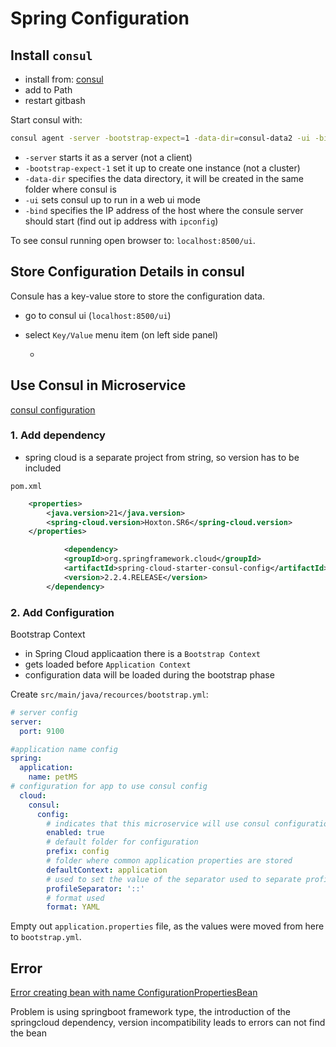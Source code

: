 
# Spring Configuration

## Install `consul`
- install from: [consul](https://developer.hashicorp.com/consul)
- add to Path
- restart gitbash

Start consul with:
```bash
consul agent -server -bootstrap-expect=1 -data-dir=consul-data2 -ui -bind=192.168.254.79
```
- `-server` starts it as a server (not a client)
- `-bootstrap-expect-1` set it up to create one instance (not a cluster)
- `-data-dir` specifies the data directory, it will be created in the same folder where consul is
- `-ui` sets consul up to run in a web ui mode
- `-bind` specifies the IP address of the host where the consule server should start (find out ip address with `ipconfig`)

To see consul running open browser to: `localhost:8500/ui`.

## Store Configuration Details in consul

Consule has a key-value store to store the configuration data.

- go to consul ui (`localhost:8500/ui`)
- select `Key/Value` menu item (on left side panel)

    -


## Use Consul in Microservice

[consul configuration](https://docs.spring.io/spring-cloud-consul/docs/current/reference/html/#spring-cloud-consul-config)

### 1. Add dependency
- spring cloud is a separate project from string, so version has to be included

`pom.xml`
```xml
	<properties>
		<java.version>21</java.version>
		<spring-cloud.version>Hoxton.SR6</spring-cloud.version>
	</properties>

    		<dependency>
			<groupId>org.springframework.cloud</groupId>
			<artifactId>spring-cloud-starter-consul-config</artifactId>
			<version>2.2.4.RELEASE</version>
		</dependency>

```
### 2. Add Configuration

Bootstrap Context
- in Spring Cloud applicaation there is a `Bootstrap Context`
- gets loaded before `Application Context`
- configuration data will be loaded during the bootstrap phase

Create `src/main/java/recources/bootstrap.yml`:
```yml
# server config
server:
  port: 9100

#application name config
spring:
  application:
    name: petMS    
# configuration for app to use consul config
  cloud:
    consul:
      config:
        # indicates that this microservice will use consul configuration
        enabled: true
        # default folder for configuration
        prefix: config
        # folder where common application properties are stored
        defaultContext: application
        # used to set the value of the separator used to separate profile names
        profileSeparator: '::'
        # format used
        format: YAML
```

Empty out `application.properties` file, as the values were moved from here to `bootstrap.yml`.

## Error
[Error creating bean with name ConfigurationPropertiesBean](https://programmerah.com/solved-springboot-error-error-creating-bean-with-name-configurationpropertiesbeans-defined-in-class-path-48221/)

Problem is using springboot framework type, the introduction of the springcloud dependency, version incompatibility leads to errors can not find the bean